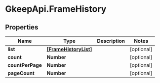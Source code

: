 # GkeepApi.FrameHistory

## Properties
Name | Type | Description | Notes
------------ | ------------- | ------------- | -------------
**list** | [**[FrameHistoryList]**](FrameHistoryList.md) |  | [optional] 
**count** | **Number** |  | [optional] 
**countPerPage** | **Number** |  | [optional] 
**pageCount** | **Number** |  | [optional] 
